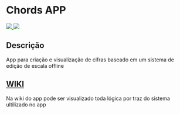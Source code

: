 # Chords APP
<a href="https://github.com/gustavolima00/Chords-APP" target="_blank">
  <img src="https://img.shields.io/badge/Chords-APP-blue.svg">
</a> 
<a href="https://github.com/gustavolima00/Chords-APP/wiki" target="_blank">
  <img src="https://img.shields.io/badge/Chords-WIKI-green.svg">
</a>

## Descrição

  App para criação e visualização de cifras baseado em um sistema de edição de escala offline
  
## [WIKI](https://github.com/gustavolima00/Chords-APP/wiki)

  Na wiki do app pode ser visualizado toda lógica por traz do sistema ultilizado no app
  
